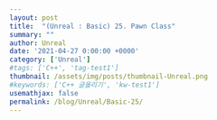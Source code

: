 ```yaml
---
layout: post
title:  "(Unreal : Basic) 25. Pawn Class"
summary: ""
author: Unreal
date: '2021-04-27 0:00:00 +0000'
category: ['Unreal']
#tags: ['C++', 'tag-test1']
thumbnail: /assets/img/posts/thumbnail-Unreal.png
#keywords: ['C++ 글올리기', 'kw-test1']
usemathjax: false
permalink: /blog/Unreal/Basic-25/
---
```




